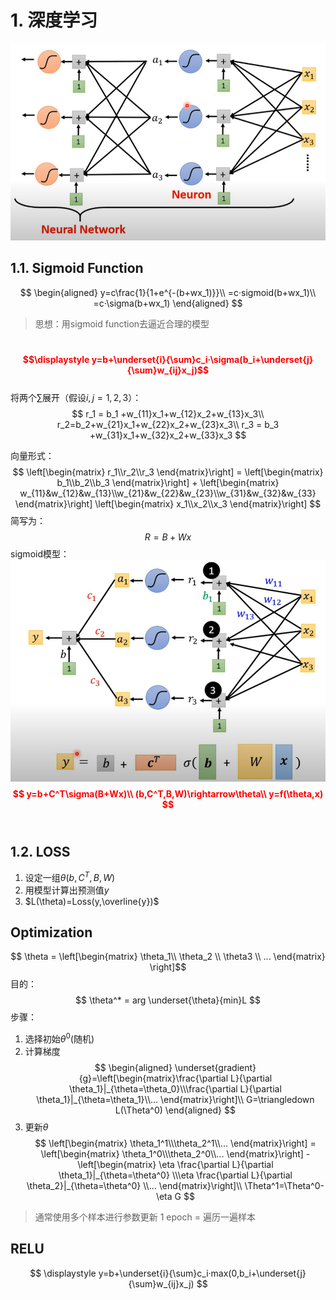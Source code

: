 # 1. 深度学习
![神经网络框图](./img/神经网络框图.png)
## 1.1. Sigmoid Function

$$
\begin{aligned}
y=c\frac{1}{1+e^{-(b+wx_1)}}\\
=c·sigmoid(b+wx_1)\\
=c·\sigma(b+wx_1) 
\end{aligned}
$$


>思想：用sigmoid function去逼近合理的模型

<strong style="color: red; opacity: 1;">\
$$\displaystyle y=b+\underset{i}{\sum}c_i·\sigma(b_i+\underset{j}{\sum}w_{ij}x_j)$$</strong>\
将两个$\sum$展开（假设$i,j=1,2,3$）：
$$
r_1 = b_1 +w_{11}x_1+w_{12}x_2+w_{13}x_3\\
r_2=b_2+w_{21}x_1+w_{22}x_2+w_{23}x_3\\
r_3 = b_3 +w_{31}x_1+w_{32}x_2+w_{33}x_3
$$



向量形式：
$$
\left[\begin{matrix}
r_1\\r_2\\r_3
\end{matrix}\right] =
\left[\begin{matrix}
b_1\\b_2\\b_3
\end{matrix}\right] +
\left[\begin{matrix}
w_{11}&w_{12}&w_{13}\\w_{21}&w_{22}&w_{23}\\w_{31}&w_{32}&w_{33}
\end{matrix}\right]
\left[\begin{matrix}
x_1\\x_2\\x_3
\end{matrix}\right]
$$
简写为：
$$
R=B+Wx
$$
sigmoid模型：
![sigmoid_model](./img/sigmoid_model.png)
<strong style="color:red">
$$
y=b+C^T\sigma(B+Wx)\\
(b,C^T,B,W)\rightarrow\theta\\
y=f(\theta,x)
$$\
</strong>

## 1.2. LOSS

1. 设定一组$\theta(b,C^T,B,W)$
2. 用模型计算出预测值$y$
3. $L(\theta)=Loss(y,\overline{y})$

## Optimization
$$
\theta = \left[\begin{matrix}
\theta_1\\ \theta_2 \\ \theta3 \\ ...
\end{matrix}
\right]$$
目的：
$$
\theta^* = arg \underset{\theta}{min}L
$$
步骤：
1. 选择初始$\theta^0$(随机)
2. 计算梯度
$$
\begin{aligned}
\underset{gradient}{g}=\left[\begin{matrix}\frac{\partial L}{\partial \theta_1}|_{\theta=\theta_0}\\\frac{\partial L}{\partial \theta_1}|_{\theta=\theta_1}\\...
\end{matrix}\right]\\
G=\triangledown L(\Theta^0)
\end{aligned}
$$
3. 更新$\theta$
$$
\left[\begin{matrix}
\theta_1^1\\\theta_2^1\\...
\end{matrix}\right] = 
\left[\begin{matrix}
\theta_1^0\\\theta_2^0\\...
\end{matrix}\right] -
\left[\begin{matrix}
\eta \frac{\partial L}{\partial \theta_1}|_{\theta=\theta^0} \\\eta \frac{\partial L}{\partial \theta_2}|_{\theta=\theta^0} \\...
\end{matrix}\right]\\
\Theta^1=\Theta^0-\eta G
$$
>通常使用多个样本进行参数更新
1 epoch = 遍历一遍样本

## RELU
$$
\displaystyle y=b+\underset{i}{\sum}c_i·max(0,b_i+\underset{j}{\sum}w_{ij}x_j)
$$
